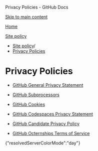 Privacy Policies - GitHub Docs

[Skip to main content](#main-content)

[Home](/en)

[Site policy](/en/site-policy)

* [Site policy](/en/site-policy)/
* [Privacy Policies](/en/site-policy/privacy-policies)

Privacy Policies
==========

* [GitHub General Privacy Statement](/en/site-policy/privacy-policies/github-general-privacy-statement)

* [GitHub Subprocessors](/en/site-policy/privacy-policies/github-subprocessors)

* [GitHub Cookies](/en/site-policy/privacy-policies/github-cookies)

* [GitHub Codespaces Privacy Statement](/en/site-policy/privacy-policies/github-codespaces-privacy-statement)

* [GitHub Candidate Privacy Policy](/en/site-policy/privacy-policies/github-candidate-privacy-policy)

* [GitHub Octernships Terms of Service](/en/site-policy/privacy-policies/github-octernships-terms-of-service)

{"resolvedServerColorMode":"day"}
